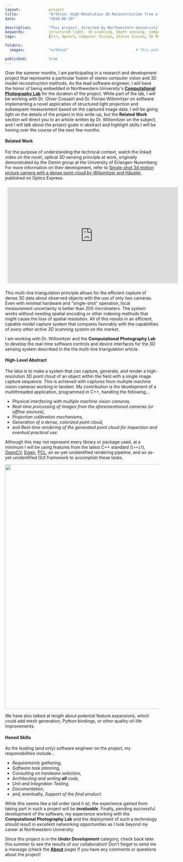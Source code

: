 ```yaml
---
layout:             project
title:              "Orthrus: High-Resolution 3D Reconstruction from a Single Shot"
date:               "2018-06-19"

description:        "This project, directed by Northwestern University's Computational Photography Lab, combines structured light projection, a stereo camera setup, and real-time image processing to perform extremely precise 3D reconstruction of near-field objects."
keywords:           structured light, 3d scanning, depth sensing, computer vision, stereo vision, rendering, point clouds, C++, opencv
tags:               [C++, OpenCV, Computer Vision, Stereo Vision, 3D Modeling, Rendering, Point Clouds, Under Development]

folders:
  images:           "orthrus"                               # This path is project-dependent; don't forget to change it!

published:          true
---
```


Over the summer months, I am participating in a research and development project that represents a particular fusion of stereo computer vision and 3D model reconstruction methods. As the lead software engineer, I will have the honor of being embedded in Northwestern University's **[Computational Photography Lab](http://compphotolab.northwestern.edu/)** for the duration of the project. While part of the lab, I will be working with Dr. Oliver Cossairt and Dr. Florian Willomitzer on software implementing a novel application of structured light projection and subsequent measurement based on the captured image data. I will be going light on the details of the project in this write-up, but the **Related Work** section will direct you to an article written by Dr. Willomitzer on the subject, and I will talk about the project goals in abstract and highlight skills I will be honing over the course of the next few months.

#### Related Work

For the purpose of understanding the technical context, watch the linked video on the novel, optical 3D sensing principle at work, originally demonstrated by the Osmin group at the University of Erlangen-Nuremberg. For more information on their development, refer to [Single-shot 3d motion picture camera with a dense point cloud by Willomitzer and Häusler](https://www.osapublishing.org/oe/abstract.cfm?uri=oe-25-19-23451), published on Optics Express.

<div style="width: 100%; padding:8px 8px 8px 8px; text-align: center">
    <iframe width="560" height="315" src="https://www.youtube.com/embed/hlMLigk1UfU?rel=0" frameborder="0" allow="autoplay; encrypted-media" allowfullscreen></iframe>
</div>

This multi-line triangulation principle allows for the efficient capture of dense 3D data about observed objects with the use of only two cameras. Even with minimal hardware and "single-shot" operation, local measurement uncertainty is better than 200 micrometers. The system works without needing spatial encoding or other indexing methods that might cause the loss of spatial resolution. All of this results in an efficient, capable model capture system that compares favorably with the capabilities of _every other active 3D scanning system on the market_.

I am working with Dr. Willomitzer and the **Computational Photography Lab** to develop the real-time software controls and device interfaces for the 3D sensing system described in the the multi-line triangulation article.


#### High-Level Abstract

The idea is to make a system that can capture, generate, and render a high-resolution 3D point cloud of an object within the field with a single image capture sequence. This is achieved with captures from multiple machine vision cameras working in tandem. My contribution is the development of a multithreaded application, programmed in C++, handling the following...

* _Physical interfacing with multiple machine vision cameras,_
* _Real-time processing of images from the aforementioned cameras (or offline sources),_
* _Projection calibration mechanisms,_
* _Generation of a dense, colorized point cloud,_
* and _Real-time rendering of the generated point cloud for inspection and eventual practical use._

Although this may not represent every library or package used, at a minimum I will be using features from the latest C++ standard (`C++17`), [OpenCV](https://opencv.org/), [Eigen](http://eigen.tuxfamily.org/index.php?title=Main_Page), [PCL](http://www.pointclouds.org/), an as-yet-unidentified rendering pipeline, and an as-yet-unidentified GUI framework to accomplish these tasks.

<div class="project-image">
    <img src="{{ site.url }}/{{ site.project_assets }}/{{ page.folders.images }}/01_technologies.png" style="width:800px">
</div>

We have also talked at length about potential feature expansions, which could add mesh generation, Python bindings, or other quality-of-life improvements.


#### Honed Skills

As the leading (and only) software engineer on the project, my responsibilities include...

* _Requirements gathering,_
* _Software task planning,_
* _Consulting on hardware selection,_
* _Architecting and writing **all** code,_
* _Unit and Integration Testing,_
* _Documentation,_
* and, eventually, _Support of the final product._

While this seems like a tall order (and it is), the experience gained from taking part in such a project will be 
_**invaluable**_. Finally, pending successful development of the software, my experience working with the **Computational Photography Lab** and the deployment of such a technology should result in excellent networking opportunities as I look beyond my career at Northwestern University.

Since this project is in the _**Under Development**_ category, check back later this summer to see the results of our collaboration! Don't forget to send me a message (check the **[About](https://spieswl.github.io/about)** page) if you have any comments or questions about the project!

